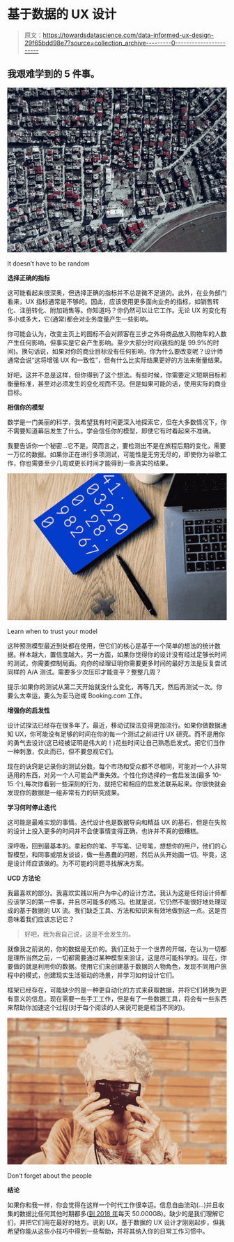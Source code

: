 # 基于数据的 UX 设计

> 原文：<https://towardsdatascience.com/data-informed-ux-design-29f65bdd98e7?source=collection_archive---------0----------------------->

## 我艰难学到的 5 件事。

![](img/cee9a67a7187ff6570b3cde8bdcbb8f4.png)

It doesn’t have to be random

**选择正确的指标**

这可能看起来很深奥，但选择正确的指标并不总是微不足道的。此外，在业务部门看来，UX 指标通常是不够的。因此，应该使用更多面向业务的指标，如销售转化、注册转化、附加销售等。你知道吗？你仍然可以让它工作。无论 UX 的变化有多小或多大，它(通常)都会对业务度量产生一些影响。

你可能会认为，改变主页上的图标不会对顾客在三步之外将商品放入购物车的人数产生任何影响，但事实是它会产生影响。至少大部分时间(我指的是 99.9%的时间)。换句话说，如果对你的商业目标没有任何影响，你为什么要改变呢？设计师通常会说“这将增强 UX 和一致性”，但有什么比实际结果更好的方法来衡量结果。

好吧，这并不总是这样，但你得到了这个想法。有些时候，你需要定义短期目标和衡量标准，甚至对必须发生的变化视而不见。但是如果可能的话，使用实际的商业目标。

**相信你的模型**

数学是一门美丽的科学，我希望我有时间更深入地探索它，但在大多数情况下，你不需要知道幕后发生了什么。学会信任你的模型，即使它有时看起来不准确。

我要告诉你一个秘密…它不是。简而言之，要检测出不是在旅程后期的变化，需要一万亿的数据。如果你正在进行多项测试，可能性是无穷无尽的，即使你为谷歌工作，你也需要至少几周或更长时间才能得到一些真实的结果。

![](img/e776900883f261a5ae646e9a9b5ee68b.png)

Learn when to trust your model

这种预测模型最近到处都在使用，但它们的核心是基于一个简单的想法的统计数据。样本越大，置信度越大。另一方面，如果你觉得你的设计没有经过足够长时间的测试，你需要控制局面。向你的经理证明你需要更多时间的最好方法是反复尝试同样的 A/A 测试。需要多少次压印才能变平？整整几周？

提示:如果你的测试从第二天开始就没什么变化，再等几天，然后再测试一次。你要么太幸运，要么为亚马逊或 Booking.com 工作。

**增强你的启发性**

设计试探法已经存在很多年了。最近，移动试探法变得更加流行。如果你做数据通知 UX，你可能没有足够的时间在你的每一个测试之前进行 UX 研究。而不是用你的勇气去设计(这已经被证明是伟大的！)花些时间让自己熟悉启发式。把它们当作一种刺激，仅此而已，但不要忽视它们。

现在的诀窍是记录你的测试分数。每个市场和受众都不尽相同，可能对一个人非常适用的东西，对另一个人可能会严重失效。个性化你选择的一套启发法(最多 10-15 个),每次你看到一些深刻的行为，就把它和相应的启发法联系起来。你很快就会发现你的数据是一组非常有力的研究成果。

**学习何时停止迭代**

这可能是最难实现的事情。迭代设计也是数据导向和精益 UX 的基石，但是在失败的设计上投入更多的时间并不会使事情变得正确，也许并不真的很糟糕。

深呼吸，回到最基本的。拿起你的笔、手写笔、记号笔，想想你的用户，他们的心智模型，和同事或朋友谈谈，做一些愚蠢的问题，然后从头开始画一切。毕竟，这是设计师应该做的。为不可能的问题寻找解决方案。

**UCD 方法论**

我最喜欢的部分。我喜欢实践以用户为中心的设计方法。我认为这是任何设计师都应该学习的第一件事，并且尽可能多的练习。也就是说，它仍然不能很好地处理现成的基于数据的 UX 流。我们缺乏工具、方法和知识来有效地做到这一点。这是否意味着我们应该忘记它？

> 好吧，我为我自己说，这是不会发生的。

就像我之前说的，你的数据是无价的。我们正处于一个世界的开端，在认为一切都是理所当然之前，一切都需要通过某种模型来验证，这是尽可能科学的。现在，你要做的就是利用你的数据。使用它们来创建基于数据的人物角色，发现不同用户旅程中的模式，创建现实生活驱动的场景，并学习如何设计它们。

框架已经存在，可能缺少的是一种更自动化的方式来获取数据，并将它们转换为更有意义的信息。现在需要一些手工工作，但是有了一些数据工具，将会有一些东西来帮助你加速这个过程(对于每个阅读的人来说可能是相当不同的)。

![](img/15783e359ff116bc49c3bc54a507a022.png)

Don’t forget about the people

**结论**

如果你和我一样，你会觉得在这样一个时代工作很幸运。信息自由流动(…)并且收集的数据比任何其他时期都多([到 2018 年](http://www.vcloudnews.com/wp-content/uploads/2015/04/big-data-infographic1.png)每天 50.000GB)。缺少的是我们理解它们，并把它们用在最好的地方。说到 UX，基于数据的 UX 设计才刚刚起步，但我希望你能从这些小技巧中得到一些帮助，并将其纳入你的日常工作习惯中。